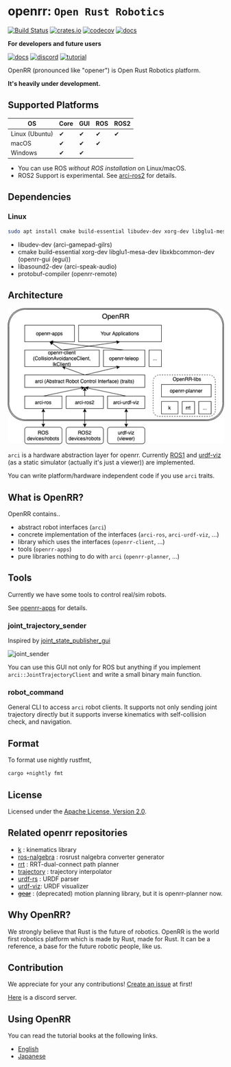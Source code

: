 # openrr: `Open Rust Robotics`

[![Build Status](https://img.shields.io/github/actions/workflow/status/openrr/openrr/ci.yml?branch=main&logo=github)](https://github.com/openrr/openrr/actions) [![crates.io](https://img.shields.io/crates/v/openrr.svg?logo=rust)](https://crates.io/crates/openrr) [![codecov](https://codecov.io/gh/openrr/openrr/branch/main/graph/badge.svg?token=28GTOOT4RY)](https://codecov.io/gh/openrr/openrr) [![docs](https://docs.rs/openrr/badge.svg)](https://docs.rs/openrr)

**For developers and future users**

[![docs](https://img.shields.io/badge/docs-main-blue)](https://openrr.github.io/openrr/openrr) [![discord](https://dcbadge.vercel.app/api/server/8DAFFKc88B?style=flat)](https://discord.gg/8DAFFKc88B) [![tutorial](https://img.shields.io/badge/OpenRR-Tutorial-red)](https://github.com/openrr/openrr-tutorial)

OpenRR (pronounced like "opener") is Open Rust Robotics platform.

**It's heavily under development.**

## Supported Platforms

|OS|Core|GUI|ROS|ROS2|
|--|----|---|---|---|
|Linux (Ubuntu)|✔|✔|✔|✔|
|macOS         |✔|✔|✔|  |
|Windows       |✔|✔|  |  |

* You can use ROS *without ROS installation* on Linux/macOS.
* ROS2 Support is experimental. See [arci-ros2](https://github.com/openrr/openrr/tree/main/arci-ros2) for details.

## Dependencies

### Linux

```bash
sudo apt install cmake build-essential libudev-dev xorg-dev libglu1-mesa-dev libasound2-dev libxkbcommon-dev protobuf-compiler
```

* libudev-dev (arci-gamepad-gilrs)
* cmake build-essential xorg-dev libglu1-mesa-dev libxkbcommon-dev (openrr-gui (egui))
* libasound2-dev (arci-speak-audio)
* protobuf-compiler (openrr-remote)

## Architecture

![architecture](https://raw.githubusercontent.com/openrr/openrr/main/img/architecture.png)

`arci` is a hardware abstraction layer for openrr.
Currently [ROS1](https://ros.org) and [urdf-viz](https://github.com/openrr/urdf-viz) (as a static simulator (actually it's just a viewer)) are implemented.

You can write platform/hardware independent code if you use `arci` traits.

## What is OpenRR?

OpenRR contains..

* abstract robot interfaces (`arci`)
* concrete implementation of the interfaces (`arci-ros`, `arci-urdf-viz`, ...)
* library which uses the interfaces (`openrr-client`, ...)
* tools (`openrr-apps`)
* pure libraries nothing to do with `arci` (`openrr-planner`, ...)

## Tools

Currently we have some tools to control real/sim robots.

See [openrr-apps](https://github.com/openrr/openrr/tree/main/openrr-apps) for details.

### joint_trajectory_sender

Inspired by [joint_state_publisher_gui](http://wiki.ros.org/joint_state_publisher)

<img width="400" alt="joint_sender" src="https://user-images.githubusercontent.com/43724913/106704866-27600680-6630-11eb-91ee-5eb29515fe46.png">

You can use this GUI not only for ROS but anything if you implement `arci::JointTrajectoryClient` and write a small binary main function.

### robot_command

General CLI to access `arci` robot clients. It supports not only sending joint trajectory directly but it supports inverse kinematics with self-collision check, and navigation.

## Format

To format use nightly rustfmt,

```bash
cargo +nightly fmt
```

## License

Licensed under the [Apache License, Version 2.0](https://github.com/openrr/openrr/blob/main/LICENSE).

## Related openrr repositories

* [k](https://github.com/OpenRR/k) : kinematics library
* [ros-nalgebra](https://github.com/OpenRR/ros-nalgebra) : rosrust nalgebra converter generator
* [rrt](https://github.com/OpenRR/rrt) : RRT-dual-connect path planner
* [trajectory](https://github.com/OpenRR/trajectory) : trajectory interpolator
* [urdf-rs](https://github.com/OpenRR/urdf-rs) : URDF parser
* [urdf-viz](https://github.com/OpenRR/urdf-viz): URDF visualizer
* ~~[gear](https://github.com/OpenRR/gear)~~ : (deprecated) motion planning library, but it is openrr-planner now.

## Why OpenRR?

We strongly believe that Rust is the future of robotics.
OpenRR is the world first robotics platform which is made by Rust, made for Rust.
It can be a reference, a base for the future robotic people, like us.

## Contribution

We appreciate for your any contributions!
[Create an issue](https://github.com/openrr/openrr/issues/new) at first!

[Here](https://discord.gg/8DAFFKc88B) is a discord server.

## Using OpenRR

You can read the tutorial books at the following links.

* [English](https://openrr.github.io/openrr-tutorial/en/html)
* [Japanese](https://openrr.github.io/openrr-tutorial/ja/html)
